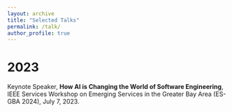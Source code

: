 ```yaml
---
layout: archive
title: "Selected Talks"
permalink: /talk/
author_profile: true
---
```



2023
======

Keynote Speaker, **How AI is Changing the World of Software Engineering**, IEEE Services Workshop on Emerging Services in the Greater Bay Area (ES-GBA 2024), July 7, 2023. 

